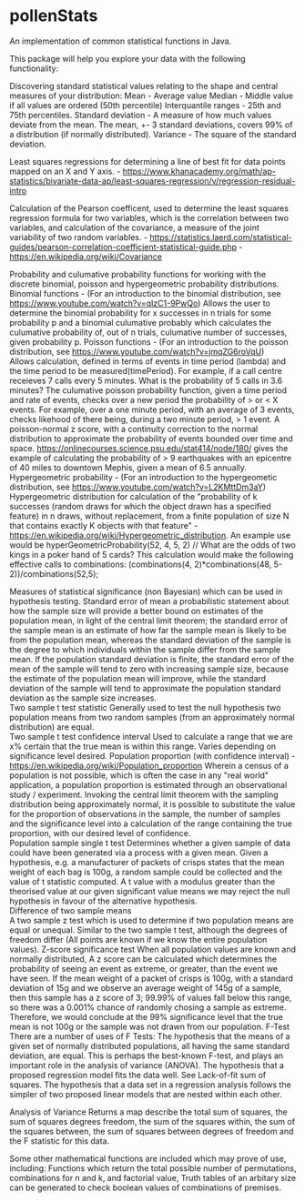 # pollenStats
An implementation of common statistical functions in Java.

This package will help you explore your data with the following functionality:

Discovering standard statistical values relating to the shape and central measures of your distribution:
    Mean - Average value
    Median - Middle value if all values are ordered (50th percentile)
    Interquantile ranges - 25th and 75th percentiles.
    Standard deviation - A measure of how much values deviate from the mean. The mean, +- 3 standard deviations, covers 99% of a distribution (if normally distributed).
    Variance - The square of the standard deviation.

Least squares regressions for determining a line of best fit for data points mapped on an X and Y axis. 
    - https://www.khanacademy.org/math/ap-statistics/bivariate-data-ap/least-squares-regression/v/regression-residual-intro
    
Calculation of the Pearson coefficent, used to determine the least squares regression formula for two variables, which is the correlation between two variables, and calculation of the covariance, a measure of the joint variability of two random variables.
    - https://statistics.laerd.com/statistical-guides/pearson-correlation-coefficient-statistical-guide.php
    - https://en.wikipedia.org/wiki/Covariance    

Probability and culumative probability functions for working with the discrete binomial, poisson and hypergeometric probability distributions. 
    Binomial functions - (For an introduction to the binomial distribution, see https://www.youtube.com/watch?v=qIzC1-9PwQo)
        Allows the user to determine  the binomial probability for x successes in n trials for some probability p and a binomial                 culumative probably which calculates the culumative probability of, out of n trials, culumative number of successes, given               probability p. 
    Poisson functions - (For an introduction to the poisson distribution, see https://www.youtube.com/watch?v=jmqZG6roVqU)    
        Allows calculation, defined in terms of events in time period (lambda) and the time period to be measured(timePeriod). For               example, if a call centre receieves 7 calls every 5 minutes. What is the probability of 5 calls in 3.6 minutes? The culumative           poisson probability function, given a time period and rate of events, checks over a new period the probability of > or < X               events. For example, over a one minute period, with an average of 3 events, checks likehood of there being, during a two minute         period, > 1 event.
        A poisson-normal z score, with a continuity correction to the normal distribution to approximate the probability of events               bounded over time and space. https://onlinecourses.science.psu.edu/stat414/node/180/ gives the example of calculating the               probability of > 9 earthquakes with an epicentre of 40 miles to downtown Mephis, given a mean of 6.5 annually.
    Hypergeometric probability 
    - (For an introduction to the hypergeometic distribution, see https://www.youtube.com/watch?v=L2KMttDm3aY)     
        Hypergeometric distribution for calculation of the "probability of k successes (random draws for which the object drawn has a           specified feature) in n draws, without replacement, from a finite population of size N that contains exactly  K objects with             that feature" - https://en.wikipedia.org/wiki/Hypergeometric_distribution. An example use would be hyperGeometricProbability(52,         4, 5, 2) // What are the odds of two kings in a poker hand of 5 cards? This calculation would make the following effective calls         to combinations: (combinations(4, 2)*combinations(48, 5-2))/combinations(52,5);
        
Measures of statistical significance (non Bayesian) which can be used in hypothesis testing. 
    Standard error of mean
        a probabilistic statement about how the sample size will provide a better bound on estimates of the population mean, in light of         the central limit theorem; the standard error of the sample mean is an estimate of how far the sample mean is likely to be from         the population mean, whereas the standard deviation of the sample is the degree to which individuals within the sample differ           from the sample mean. If the population standard deviation is finite, the standard error of the mean of the sample will tend to         zero with increasing sample size, because the estimate of the population mean will improve, while the standard deviation of the         sample will tend to approximate the population standard deviation as the sample size increases.        
    Two sample t test statistic
        Generally used to test the null hypothesis two population means from two random samples (from an approximately normal                   distribution) are equal.    
    Two sample t test confidence interval
        Used to calculate a range that we are x% certain that the true mean is within this range. Varies depending on significance level         desired.
    Population proportion (with confidence interval) - https://en.wikipedia.org/wiki/Population_proportion
        Wherein a census of a population is not possible, which is often the case in any "real world" application, a population                 proportion is estimated through an observational study / experiment. Invoking the central limit theorem with the sampling               distribution being approximately normal, it is possible to substitute the value for the proportion of observations in the               sample, the number of samples and the significance level into a calculation of the range containing the true proportion, with           our desired level of confidence.    
    Population sample single t test
        Determines whether a given sample of data could have been generated via a process with a given mean. Given a hypothesis, e.g. a         manufacturer of packets of crisps states that the mean weight of each bag is 100g, a random sample could be collected and the           value of t statistic computed. A t value with a modulus greater than the theorised value at our given significant value means we         may reject the null hypothesis in favour of the alternative hypothesis.    
    Difference of two sample means       
        A two sample z test which is used to determine if two population means are equal or unequal. Similar to the two sample t test,           although the degrees of freedom differ (All points are known if we know the entire population values).
    Z-score significance test
        When all population values are known and normally distributed, A z score can be calculated which determines the probability of           seeing an event as extreme, or greater, than the event we have seen. If the mean weight of a packet of crisps is 100g, with a           standard deviation of 15g and we observe an average weight of 145g of a sample, then this sample has a z score of 3; 99.99% of           values fall below this range, so there was a 0.001% chance of randomly chosing a sample as extreme. Therefore, we would conclude         at the 99% significance level that the true mean is not 100g or the sample was not drawn from our population.
    F-Test
        There are a number of uses of F Tests:
        The hypothesis that the means of a given set of normally distributed populations, all having the same standard deviation, are           equal. This is perhaps the best-known F-test, and plays an important role in the analysis of variance (ANOVA).
        The hypothesis that a proposed regression model fits the data well. See Lack-of-fit sum of squares.
        The hypothesis that a data set in a regression analysis follows the simpler of two proposed linear models that are nested within         each other.

Analysis of Variance
    Returns a map describe the total sum of squares, the sum of squares degrees freedom, the sum of the squares within, the sum of the squares between, the sum of squares between degrees of freedom and the F statistic for this data.

Some other mathematical functions are included which may prove of use, including:
    Functions which return the total possible number of permutations, combinations for n and k, and factorial value,
    Truth tables of an arbitary size can be generated to check boolean values of combinations of premises.    

